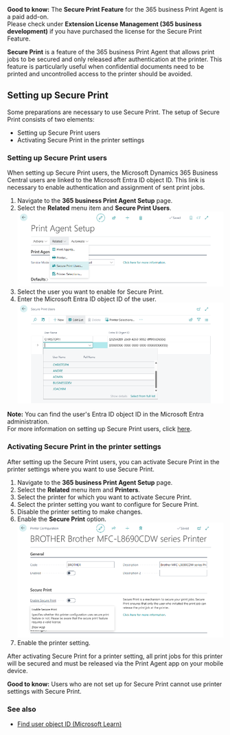 <div class="alert alert-notice">
    <i class="fa-solid fa-notes"></i> <strong>Good to know:</strong> The <strong>Secure Print Feature</strong> for the 365 business Print Agent is a paid add-on.<br>
    Please check under <strong>Extension License Management (365 business development)</strong> if you have purchased the license for the Secure Print Feature.
</div>

**Secure Print** is a feature of the 365 business Print Agent that allows print jobs to be secured and only released after authentication at the printer. This feature is particularly useful when confidential documents need to be printed and uncontrolled access to the printer should be avoided.

## Setting up Secure Print

Some preparations are necessary to use Secure Print.
The setup of Secure Print consists of two elements:

 - Setting up Secure Print users
 - Activating Secure Print in the printer settings

### Setting up Secure Print users

When setting up Secure Print users, the Microsoft Dynamics 365 Business Central users are linked to the Microsoft Entra ID object ID. This link is necessary to enable authentication and assignment of sent print jobs.

1. Navigate to the **365 business Print Agent Setup** page.
2. Select the **Related** menu item and **Secure Print Users**.
   ![Secure Print Setup Action](/assets/images/365-business-print-agent/secure-print-setup.en-US.png)
3. Select the user you want to enable for Secure Print.
4. Enter the Microsoft Entra ID object ID of the user.
   ![Secure Print User Setup](/assets/images/365-business-print-agent/secure-print-user-setup.en-US.png)

<div class="alert alert-info">
    <i class="fa-solid fa-lightbulb"></i> <strong>Note:</strong> You can find the user's Entra ID object ID in the Microsoft Entra administration.<br>
    For more information on setting up Secure Print users, click <a href="https://learn.microsoft.com/en-US/partner-center/account-settings/find-ids-and-domain-names#find-the-user-object-id" target="_blank">here</a>.
</div>

### Activating Secure Print in the printer settings

After setting up the Secure Print users, you can activate Secure Print in the printer settings where you want to use Secure Print.

1. Navigate to the **365 business Print Agent Setup** page.
2. Select the **Related** menu item and **Printers**.
3. Select the printer for which you want to activate Secure Print.
4. Select the printer setting you want to configure for Secure Print.
5. Disable the printer setting to make changes.
6. Enable the **Secure Print** option.
   ![Printer Settings - Secure Print](/assets/images/365-business-print-agent/printer-configuration-secure-print.en-US.png)
7. Enable the printer setting.

After activating Secure Print for a printer setting, all print jobs for this printer will be secured and must be released via the Print Agent app on your mobile device.

<div class="alert alert-notice">
    <i class="fa-solid fa-notes"></i> <strong>Good to know:</strong> Users who are not set up for Secure Print cannot use printer settings with Secure Print.
</div>

### See also

- [Find user object ID (Microsoft Learn)](https://learn.microsoft.com/en-US/partner-center/account-settings/find-ids-and-domain-names#find-the-user-object-id)